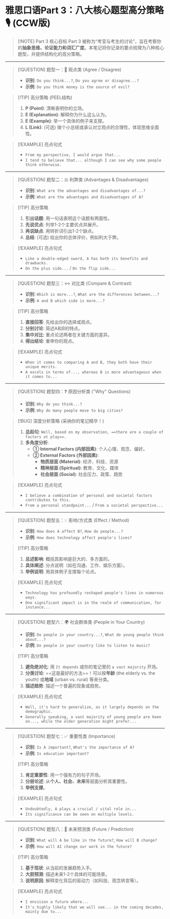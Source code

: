 # 雅思口语Part 3：八大核心题型高分策略 🎙️ (CCW版)

> [!NOTE] Part 3 核心目标
> Part 3 被称为“考官与考生的讨论”，旨在考察你的**抽象思维、论证能力和词汇广度**。本笔记将你记录的要点梳理为八种核心题型，并提供结构化的高分策略。

---

> [!QUESTION] 题型一：🤔 观点类 (Agree / Disagree)
> - **识别**: `Do you think...?`, `Do you agree or disagree...?`
> - **示例**: `Do you think money is the source of evil?`

> [!TIP] 高分策略 (PEEL结构)
> 1.  **P (Point)**: 清晰表明你的立场。
> 2.  **E (Explanation)**: 解释你为什么这么认为。
> 3.  **E (Example)**: 举一个具体的例子来支撑。
> 4.  **L (Link)**: (可选) 做个小总结或承认对立观点的合理性，体现思维全面性。

> [!EXAMPLE] 亮点句式
> - `From my perspective, I would argue that...`
> - `I tend to believe that... although I can see why some people think otherwise.`

---

> [!QUESTION] 题型二：⚖️ 利弊类 (Advantages & Disadvantages)
> - **识别**: `What are the advantages and disadvantages of...?`
> - **示例**: `What are the advantages and disadvantages of A?`

> [!TIP] 高分策略
> 1.  **引出话题**: 用一句话表明这个话题有两面性。
> 2.  **先说优点**: 列举1-2个主要优点并展开。
> 3.  **再说缺点**: 用转折词引出1-2个缺点。
> 4.  **总结**: (可选) 给出你的总体评价，例如利大于弊。

> [!EXAMPLE] 亮点句式
> - `Like a double-edged sword, A has both its benefits and drawbacks.`
> - `On the plus side...` / `On the flip side...`

---

> [!QUESTION] 题型三：↔️ 对比类 (Compare & Contrast)
> - **识别**: `Which is more...?`, `What are the differences between...?`
> - **示例**: `A and B which side is more...?`

> [!TIP] 高分策略
> 1.  **直接回答**: 先给出你的选择或观点。
> 2.  **分别讨论**: 简述A和B的特点。
> 3.  **集中对比**: 重点论述两者在关键方面的差异。
> 4.  **得出结论**: 重申你的观点。

> [!EXAMPLE] 亮点句式
> - `When it comes to comparing A and B, they both have their unique merits.`
> - `A excels in terms of..., whereas B is more advantageous when it comes to...`

---

> [!QUESTION] 题型四：❓ 原因分析类 ("Why" Questions)
> - **识别**: `Why do you think...?`
> - **示例**: `Why do many people move to big cities?`

> [!BUG] 深度分析策略 (采纳你的笔记精华！)
> 1.  **总起句**: `Well, based on my observation, ==there are a couple of factors at play==.`
> 2.  **多角度分析**:
>     - **① Internal Factors (内部因素)**: 个人心理、观念、偏好。
>     - **② External Factors (外部因素)**:
>         - **物质层面 (Material)**: 经济、科技、资源
>         - **精神层面 (Spiritual)**: 教育、文化、媒体
>         - **社会层面 (Social)**: 社会压力、政策、趋势

> [!EXAMPLE] 亮点句式
> - `I believe a combination of personal and societal factors contributes to this.`
> - `From a personal standpoint...` / `From a societal perspective...`

---

> [!QUESTION] 题型五：💡 影响/方式类 (Effect / Method)
> - **识别**: `How does A affect B?`, `How do people...?`
> - **示例**: `How does technology affect people's lives?`

> [!TIP] 高分策略
> 1.  **总述影响**: 概括其影响是巨大的、多方面的。
> 2.  **具体阐述**: 分点说明（如在沟通、工作、娱乐方面）。
> 3.  **举例说明**: 用具体例子支撑每个论点。

> [!EXAMPLE] 亮点句式
> - `Technology has profoundly reshaped people's lives in numerous ways.`
> - `One significant impact is in the realm of communication, for instance...`

---

> [!QUESTION] 题型六：🌍 社会群体类 (People in Your Country)
> - **识别**: `Do people in your country...?`, `What do young people think about...?`
> - **示例**: `Do people in your country like to listen to music?`

> [!TIP] 高分策略
> 1.  **避免绝对化**: 用 `It depends` 或你的笔记里的 `a vast majority` 开场。
> 2.  **分类讨论**: ==这是最好的方法==！可以按**年龄** (the elderly vs. the youth) 或**地域** (urban vs. rural) 等来分类。
> 3.  **描述趋势**: 描述一个普遍的现象或趋势。

> [!EXAMPLE] 亮点句式
> - `Well, it's hard to generalize, as it largely depends on the demographic.`
> - `Generally speaking, a vast majority of young people are keen on..., while the older generation might prefer...`

---

> [!QUESTION] 题型七：✅ 重要性类 (Importance)
> - **识别**: `Is A important?`, `What's the importance of A?`
> - **示例**: `Is education important?`

> [!TIP] 高分策略
> 1.  **肯定重要性**: 用一个强有力的句子开场。
> 2.  **分层论述**: 从**个人、社会、未来**等层面分析其重要性。
> 3.  **举例支撑**。

> [!EXAMPLE] 亮点句式
> - `Undoubtedly, A plays a crucial / vital role in...`
> - `Its significance can be seen on multiple levels.`

---

> [!QUESTION] 题型八：🔮 未来预测类 (Future / Prediction)
> - **识别**: `What will A be like in the future?`, `How will B change?`
> - **示例**: `How will AI change our work in the future?`

> [!TIP] 高分策略
> 1.  **基于现状**: 从当前的发展趋势入手。
> 2.  **大胆预测**: 描述未来1-2个具体的可能场景。
> 3.  **说明原因**: 解释变化背后的驱动力（如科技、观念转变等）。

> [!EXAMPLE] 亮点句式
> - `I envision a future where...`
> - `It's highly likely that we will see... in the coming decades, mainly due to...`
